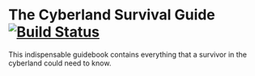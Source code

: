 # The Cyberland Survival Guide [![Build Status](https://travis-ci.org/jharrilim/The-Cyberland-Survival-Guide.svg?branch=master)](https://travis-ci.org/jharrilim/The-Cyberland-Survival-Guide)
This indispensable guidebook contains everything that a survivor in the cyberland could need to know.
